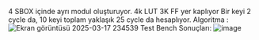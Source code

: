 4 SBOX içinde ayrı modul oluşturuyor.
4k LUT 3K FF yer kaplıyor
Bir keyi 2 cycle da, 10 keyi toplam yaklaşık 25 cycle da hesaplıyor.
Algoritma :
![Ekran görüntüsü 2025-03-17 234539](https://github.com/user-attachments/assets/3b8ad7c9-47d5-4dd3-96a5-a7a76010b2b2)
Test Bench Sonuçları:
![image](https://github.com/user-attachments/assets/f9633ede-d211-432b-b05a-14f4f2f40a8a)
